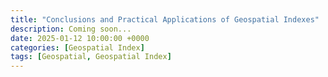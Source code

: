 ```yaml
---
title: "Conclusions and Practical Applications of Geospatial Indexes"
description: Coming soon...
date: 2025-01-12 10:00:00 +0000
categories: [Geospatial Index]
tags: [Geospatial, Geospatial Index]
---
```


